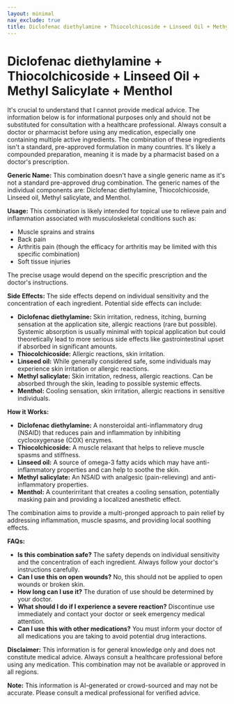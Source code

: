 ```yaml
---
layout: minimal
nav_exclude: true
title: Diclofenac diethylamine + Thiocolchicoside + Linseed Oil + Methyl Salicylate + Menthol
---
```


# Diclofenac diethylamine + Thiocolchicoside + Linseed Oil + Methyl Salicylate + Menthol

It's crucial to understand that I cannot provide medical advice.  The information below is for informational purposes only and should not be substituted for consultation with a healthcare professional.  Always consult a doctor or pharmacist before using any medication, especially one containing multiple active ingredients.  The combination of these ingredients isn't a standard, pre-approved formulation in many countries.  It's likely a compounded preparation, meaning it is made by a pharmacist based on a doctor's prescription.

**Generic Name:**  This combination doesn't have a single generic name as it's not a standard pre-approved drug combination.  The generic names of the individual components are: Diclofenac diethylamine, Thiocolchicoside, Linseed oil, Methyl salicylate, and Menthol.

**Usage:** This combination is likely intended for topical use to relieve pain and inflammation associated with musculoskeletal conditions such as:

* Muscle sprains and strains
* Back pain
* Arthritis pain (though the efficacy for arthritis may be limited with this specific combination)
* Soft tissue injuries

The precise usage would depend on the specific prescription and the doctor's instructions.

**Side Effects:**  The side effects depend on individual sensitivity and the concentration of each ingredient. Potential side effects can include:

* **Diclofenac diethylamine:** Skin irritation, redness, itching, burning sensation at the application site, allergic reactions (rare but possible).  Systemic absorption is usually minimal with topical application but could theoretically lead to more serious side effects like gastrointestinal upset if absorbed in significant amounts.
* **Thiocolchicoside:** Allergic reactions, skin irritation.
* **Linseed oil:** While generally considered safe, some individuals may experience skin irritation or allergic reactions.
* **Methyl salicylate:** Skin irritation, redness, allergic reactions.  Can be absorbed through the skin, leading to possible systemic effects.
* **Menthol:**  Cooling sensation, skin irritation, allergic reactions in sensitive individuals.

**How it Works:**

* **Diclofenac diethylamine:** A nonsteroidal anti-inflammatory drug (NSAID) that reduces pain and inflammation by inhibiting cyclooxygenase (COX) enzymes.
* **Thiocolchicoside:** A muscle relaxant that helps to relieve muscle spasms and stiffness.
* **Linseed oil:**  A source of omega-3 fatty acids which may have anti-inflammatory properties and can help to soothe the skin.
* **Methyl salicylate:** An NSAID with analgesic (pain-relieving) and anti-inflammatory properties.
* **Menthol:** A counterirritant that creates a cooling sensation, potentially masking pain and providing a localized anesthetic effect.


The combination aims to provide a multi-pronged approach to pain relief by addressing inflammation, muscle spasms, and providing local soothing effects.

**FAQs:**

* **Is this combination safe?**  The safety depends on individual sensitivity and the concentration of each ingredient.  Always follow your doctor's instructions carefully.
* **Can I use this on open wounds?** No, this should not be applied to open wounds or broken skin.
* **How long can I use it?** The duration of use should be determined by your doctor.
* **What should I do if I experience a severe reaction?**  Discontinue use immediately and contact your doctor or seek emergency medical attention.
* **Can I use this with other medications?**  You must inform your doctor of all medications you are taking to avoid potential drug interactions.


**Disclaimer:** This information is for general knowledge only and does not constitute medical advice.  Always consult a healthcare professional before using any medication.  This combination may not be available or approved in all regions.


**Note:** This information is AI-generated or crowd-sourced and may not be accurate. Please consult a medical professional for verified advice.